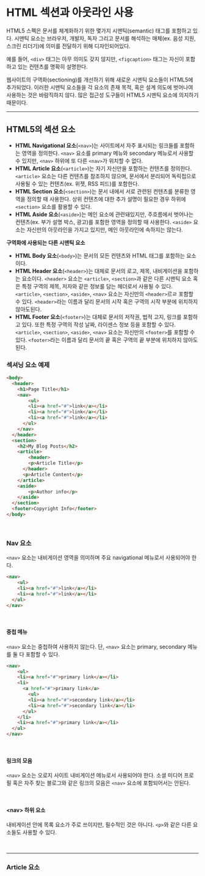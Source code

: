 #  HTML 섹션과 아웃라인 사용

HTML5 스펙은 문서를 체계화하기 위한 몇가지 시맨틱(semantic) 태그를 포함하고 있다. 시맨틱 요소는 브라우저, 개발자, 독자 그리고 문서를 해석하는 매체(ex. 음성 지원, 스크린 리더기)에 의미를 전달하기 위해 디자인되어있다.

예를 들어, `<div>` 태그는 아무 의미도 갖지 않지만, `<figcaption>` 태그는 자신이 포함하고 있는 컨텐츠를 명확히 설명한다.

웹사이트의 구역화(sectioning)를 개선하기 위해 새로운 시맨틱 요소들이 HTML5에 추가되었다. 이러한 시맨틱 요소들을 각 요소의 존재 목적, 혹은 설계 의도에 벗어나여 사용하는 것은 바람직하지 않다. 많은 접근성 도구들이 HTML5 시맨틱 요소에 의지하기 때문이다.

---

## HTML5의 섹션 요소

* **HTML Navigational 요소**(`<nav>`)는 사이트에서 자주 표시되는 링크들를 포함하는 영역을 정의한다. `<nav>` 요소를 primary 메뉴와 secondary 메뉴로서 사용할 수 있지만, `<nav>` 하위에 또 다른 `<nav>`가 위치할 수 없다.
* **HTML Article 요소**(`<article>`)는 자기 자신만을 포함하는 컨텐츠를 정의한다. `<article>` 요소는 다른 컨텐츠를 참조하지 않으며, 문서에서 분리되어 독릭접으로 사용될 수 있는 컨텐츠(ex. 위젯, RSS 피드)를 포함한다.
* **HTML Section 요소**(`<section>`)는 문서 내에서 서로 관련된 컨텐츠를 분류한 영역을 정의할 때 사용한다. 상위 컨텐츠에 대한 추가 설명이 필요한 경우 하위에 `<section>` 요소를 활용할 수 있다.
* **HTML Aside 요소**(`<aside>`)는 메인 요소에 관련돼있지만, 주흐름에서 벗어나는 컨텐츠(ex. 부가 설명 박스, 광고)를 포함한 영역을 정의할 때 사용한다. `<aside>` 요소는 자신만의 아웃라인을 가지고 있지만, 메인 아웃라인에 속하지는 않는다.

**구역화에 사용되는 다른 시맨틱 요소**

* **HTML Body 요소**(`<body>`)는 문서의 모든 컨텐츠와 HTML 태그를 포함하는 요소이다.
* **HTML Header 요소**(`<header>`)는 대체로 문서의 로고, 제목, 내비게이션을 포함하는 요소이다. `<header>` 요소는 `<article>`, `<section>`과 같은 다른 시맨틱 요소 혹은 특정 구역의 제목, 저자와 같은 정보를 담는 헤더로서 사용될 수 있다. `<article>`, `<section>`, `<aside>`, `<nav>` 요소는 자신만의 `<header>`르ㄹ 포함할 수 있다.  `<header>`라는 이름과 달리 문서의 시작 혹은 구역의 시작 부분에 위치하지 않아도된다.
* **HTML Footer 요소**(`<footer>`)는 대체로 문서의 저작권, 법적 고지, 링크를 포함하고 있다. 또한 특정 구역의 작성 날짜, 라이센스 정보 등을 포함할 수 있다. `<article>`, `<section>`, `<aside>`, `<nav>` 요소는 자신만의 `<footer>`를 포함할 수 있다. `<footer>`라는 이름과 달리 문서의 끝 혹은 구역의 끝 부분에 위치하지 않아도 된다.

### 섹셔닝 요소 예제

```html
<body>
  <header>
    <h1>Page Title</h1>
  	<nav>
    	<ul>
        <li><a href="#">link</a></li>
        <li><a href="#">link</a></li>
        <li><a href="#">link</a></li>
      </ul>
    </nav>
  </header>
  <section>
  	<h2>My Blog Posts</h2>
    <article>
    	<header>
      	<p>Article Title</p>
      </header>
      <p>Article Content</p>
    </article>
    <aside>
    	<p>Author info</p>
    </aside>
  </section>
  <footer>Copyright Info</footer>
</body>
```

&nbsp;  

### Nav 요소

`<nav>` 요소는 내비게이션 영역을 의미하며 주요 navigational 메뉴로서 사용되어야 한다.

```html
<nav>
	<ul>
    <li><a href="#">link</a></li>
    <li><a href="#">link</a></li>
  </ul>
</nav>
```

&nbsp;  

#### 중첩 메뉴

`<nav>` 요소는 중첩하여 사용하지 않는다. 단, `<nav>` 요소는 primary, secondary 메뉴를 둘 다 포함할 수 있다.

```html
<nav>
	<ul>
    <li><a href="#">primary link</a></li>
    <li>
      <a href="#">primary link</a>
    	<ul>
        <li><a href="#">secondary link</a></li>
        <li><a href="#">secondary link</a></li>
      </ul>
    </li>
    <li><a href="#">primary link</a></li>
  </ul>
</nav>
```

&nbsp;  

#### 링크의 모음

`<nav>` 요소는 오로지 사이트 내비게이션 메뉴로서 사용되어야 한다. 소셜 미디어 프로필 혹은 자주 찾는 블로그와 같은 링크의 모음은 `<nav>` 요소에 포함되어서는 안된다.

&nbsp;  

#### &lt;nav&gt; 하위 요소

내비게이션 안에 목록 요소가 주로 쓰이지만, 필수적인 것은 아니다. `<p>`와 같은 다른 요소들도 사용할 수 있다.

&nbsp;  

---

### Article 요소


